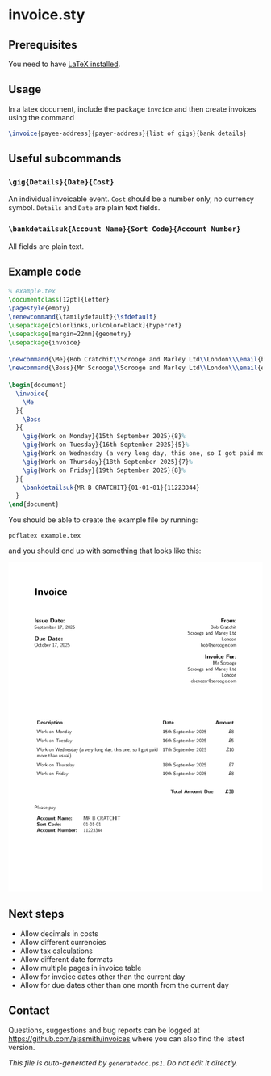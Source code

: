 # invoice.sty

## Prerequisites
You need to have [LaTeX installed](https://www.latex-project.org/get/).

## Usage
In a latex document, include the package `invoice` and then create invoices using the command
```latex
\invoice{payee-address}{payer-address}{list of gigs}{bank details}
```

## Useful subcommands
### `\gig{Details}{Date}{Cost}`
An individual invoicable event. `Cost` should be a number only, no currency symbol.
`Details` and `Date` are plain text fields.


### `\bankdetailsuk{Account Name}{Sort Code}{Account Number}`
All fields are plain text.

## Example code
```latex
% example.tex
\documentclass[12pt]{letter}
\pagestyle{empty}
\renewcommand{\familydefault}{\sfdefault}
\usepackage[colorlinks,urlcolor=black]{hyperref}
\usepackage[margin=22mm]{geometry}
\usepackage{invoice}

\newcommand{\Me}{Bob Cratchit\\Scrooge and Marley Ltd\\London\\\email{bob@scrooge.com}}
\newcommand{\Boss}{Mr Scrooge\\Scrooge and Marley Ltd\\London\\\email{ebenezer@scrooge.com}}

\begin{document}
  \invoice{
    \Me
  }{
    \Boss
  }{
    \gig{Work on Monday}{15th September 2025}{8}%
    \gig{Work on Tuesday}{16th September 2025}{5}%
    \gig{Work on Wednesday (a very long day, this one, so I got paid more than usual)}{17th September 2025}{10}%
    \gig{Work on Thursday}{18th September 2025}{7}%
    \gig{Work on Friday}{19th September 2025}{8}%
  }{
    \bankdetailsuk{MR B CRATCHIT}{01-01-01}{11223344}
  }
\end{document}
```

You should be able to create the example file by running:
```
pdflatex example.tex
```
and you should end up with something that looks like this:

![the output](example.png)

## Next steps
- Allow decimals in costs
- Allow different currencies
- Allow tax calculations
- Allow different date formats
- Allow multiple pages in invoice table
- Allow for invoice dates other than the current day
- Allow for due dates other than one month from the current day


## Contact
Questions, suggestions and bug reports can be logged at https://github.com/ajasmith/invoices where you can also find the latest version.


_This file is auto-generated by `generatedoc.ps1`. Do not edit it directly._
